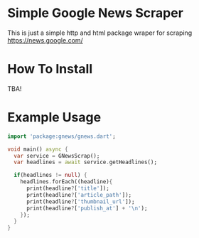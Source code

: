 <!-- 
This README describes the package. If you publish this package to pub.dev,
this README's contents appear on the landing page for your package.

For information about how to write a good package README, see the guide for
[writing package pages](https://dart.dev/guides/libraries/writing-package-pages). 

For general information about developing packages, see the Dart guide for
[creating packages](https://dart.dev/guides/libraries/create-library-packages)
and the Flutter guide for
[developing packages and plugins](https://flutter.dev/developing-packages). 
-->

# Simple Google News Scraper
This is just a simple http and html package wraper for scraping https://news.google.com/

# How To Install
TBA!

# Example Usage
```dart
import 'package:gnews/gnews.dart';

void main() async {
  var service = GNewsScrap();
  var headlines = await service.getHeadlines();

  if(headlines != null) {
    headlines.forEach((headline){
      print(headline?['title']);
      print(headline?['article_path']);
      print(headline?['thumbnail_url']);
      print(headline?['publish_at'] + '\n');
    });
  }
}
```
